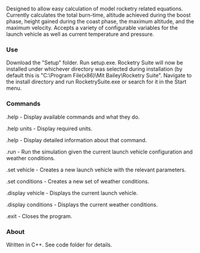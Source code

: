 Designed to allow easy calculation of model rocketry related equations. 
Currently calculates the total burn-time, altitude achieved during the boost phase, height gained during the coast phase, the maximum altitude, and the maximum velocity.
Accepts a variety of configurable variables for the launch vehicle as well as current temperature and pressure.

### **Use**

Download the "Setup" folder.
Run setup.exe.
Rocketry Suite will now be installed under whichever directory was selected during installation (by default this is "C:\Program File(x86)\Mit Bailey\Rocketry Suite".
Navigate to the install directory and run RocketrySuite.exe or search for it in the Start menu.

### **Commands**

.help - Display available commands and what they do.

.help units - Display required units.

.help <command> - Display detailed information about that command.

.run - Run the simulation given the current launch vehicle configuration and weather conditions.

.set vehicle - Creates a new launch vehicle with the relevant parameters.

.set conditions - Creates a new set of weather conditions.

.display vehicle - Displays the current launch vehicle.

.display conditions - Displays the current weather conditions.

.exit - Closes the program.

### **About**
Written in C++.
See code folder for details.
